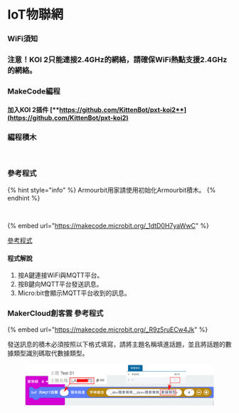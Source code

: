 # IoT物聯網

### WiFi須知

### 注意！KOI 2只能連接2.4GHz的網絡，請確保WiFi熱點支援2.4GHz的網絡。

### MakeCode編程

#### 加入KOI 2插件 [**https://github.com/KittenBot/pxt-koi2**](https://github.com/KittenBot/pxt-koi2)

### 編程積木

<figure><img src="https://files.gitbook.com/v0/b/gitbook-x-prod.appspot.com/o/spaces%2FsN6MlwBFbL3P67FzMMyL%2Fuploads%2FPTCn8iBkL2mRlll9o3sm%2Fimage.png?alt=media&#x26;token=d0f50193-99e4-4f16-8ea9-28322d35ccd6" alt=""><figcaption></figcaption></figure>

### 參考程式

{% hint style="info" %}
Armourbit用家請使用初始化Armourbit積木。
{% endhint %}

<figure><img src="https://files.gitbook.com/v0/b/gitbook-x-prod.appspot.com/o/spaces%2F6uJvpXC43onNIIwhMlWo%2Fuploads%2FPGyECwlPd2M3JqUBLDfO%2Fimage.png?alt=media&#x26;token=662ace3f-a8eb-4fbf-8a10-1d9643c88b1e" alt=""><figcaption></figcaption></figure>

{% embed url="https://makecode.microbit.org/_1dtD0H7yaWwC" %}

[參考程式](https://makecode.microbit.org/\_1dtD0H7yaWwC)

#### 程式解說

1. 按A鍵連接WiFi與MQTT平台。
2. 按B鍵向MQTT平台發送訊息。
3. Micro:bit會顯示MQTT平台收到的訊息。

### MakerCloud創客雲 參考程式

{% embed url="https://makecode.microbit.org/_R9z5ruECw4Jk" %}

發送訊息的積木必須按照以下格式填寫，請將主題名稱填進話題，並且將話題的數據類型識別碼取代數據類型。

<figure><img src="../../../.gitbook/assets/path1361.png" alt=""><figcaption></figcaption></figure>
